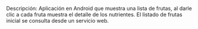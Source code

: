 Descripción:
Aplicación en Android que muestra una lista de frutas, al darle clic a cada fruta muestra el detalle de los nutrientes. El listado de frutas inicial se consulta desde un servicio web.
